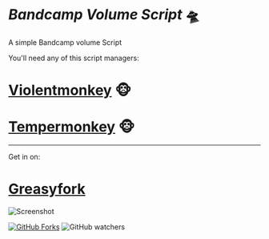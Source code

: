 # ***Bandcamp Volume Script*** 🛸
A simple Bandcamp volume Script

You'll need any of this script managers:

   
   # [Violentmonkey](https://violentmonkey.github.io/) 🐵
   
   # [Tempermonkey](https://www.tampermonkey.net/index.php) 🐵

------------------------------------------------------------------------------------------

Get in on:
# [Greasyfork](https://greasyfork.org/en/scripts/474121-bandcamp-volume-script) 


![Screenshot](https://github.com/powerdoll/BandcampVolumeScript/assets/105698999/769f5a59-80d6-4c60-8661-186b1fbd2b0f)



[![GitHub Forks](https://img.shields.io/github/forks/powerdoll/BandcampVolumeScript.svg?style=social&label=Fork&maxAge=2592000)](https://github.com/goncaloperes/Project-CodeIgniter-CMS/network)
![GitHub watchers](https://img.shields.io/github/watchers/powerdoll/BandcampVolumeScript.svg?style=social&logo=github&label=Watch)

